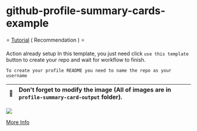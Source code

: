 # github-profile-summary-cards-example

:star: [Tutorial](https://github.com/vn7n24fzkq/github-profile-summary-cards/wiki/Toturial) ( Recommendation ) :star:

Action already setup In this template, you just need click `use this template` button to create your repo and wait for workflow to finish.

```To create your profile README you need to name the repo as your username```

| :bell: | Don't forget to modify the image (All of images are in `profile-summary-card-output` folder). |
| :-------: | :-------------------------------------------------------------------------------------------------------- |

![](http://github-profile-summary-cards.vercel.app/api/cards/profile-details?username=SOTAkkkk&theme=nord_bright)

[More Info](https://github.com/vn7n24fzkq/github-profile-summary-cards)
